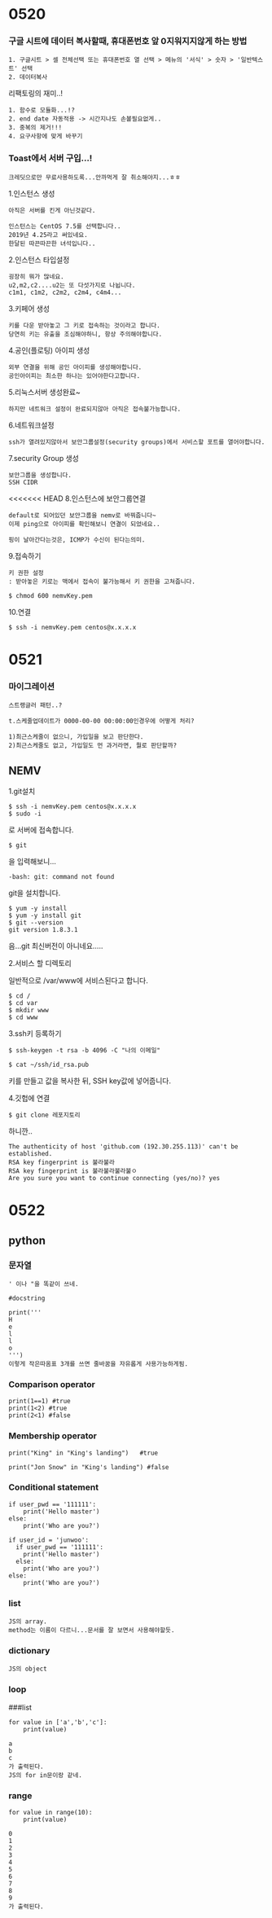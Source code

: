 <h1>
  0520
</h1>

<h3>
  구글 시트에 데이터 복사할때, 휴대폰번호 앞 0지워지지않게 하는 방법
</h3>

```
1. 구글시트 > 셀 전체선택 또는 휴대폰번호 열 선택 > 메뉴의 '서식' > 숫자 > '일반텍스트' 선택
2. 데이터복사
```




  리팩토링의 재미..!

```
1. 함수로 모듈화...!?
2. end date 자동적용 -> 시간지나도 손볼필요없게..
3. 중복의 제거!!!
4. 요구사항에 맞게 바꾸기
```



<h3>
  Toast에서 서버 구입...!
</h3>

```
크레딧으로만 무료사용하도록...안까먹게 잘 취소해야지...ㅎㅎ
```

1.인스턴스 생성

```
아직은 서버를 킨게 아닌것같다.
```

```
인스턴스는 CentOS 7.5를 선택합니다..
2019년 4.25라고 써있네요.
한달된 따끈따끈한 녀석입니다..
```

2.인스턴스 타입설정

```
굉장히 뭐가 많네요.
u2,m2,c2....u2는 또 다섯가지로 나뉩니다.
c1m1, c1m2, c2m2, c2m4, c4m4...
```

3.키페어 생성

```
키를 다운 받아놓고 그 키로 접속하는 것이라고 합니다.
당연히 키는 유출을 조심해야하니, 항상 주의해야합니다.
```

4.공인(플로팅) 아이피 생성

```
외부 연결을 위해 공인 아이피를 생성해야합니다.
공인아이피는 최소한 하나는 있어야한다고합니다.
```

5.리눅스서버 생성완료~

```
하지만 네트워크 설정이 완료되지않아 아직은 접속불가능합니다.
```

6.네트워크설정

```
ssh가 열려있지않아서 보안그룹설정(security groups)에서 서비스할 포트를 열어야합니다.
```

7.security Group 생성

```
보안그룹을 생성합니다.
SSH CIDR
```

<<<<<<< HEAD
8.인스턴스에 보안그룹연결

```
default로 되어있던 보안그룹을 nemv로 바꿔줍니다~
이제 ping으로 아이피를 확인해보니 연결이 되었네요..

핑이 날아간다는것은, ICMP가 수신이 된다는의미.
```

9.접속하기

```
키 권한 설정
: 받아놓은 키로는 맥에서 접속이 불가능해서 키 권한을 고쳐줍니다.

$ chmod 600 nemvKey.pem
```

10.연결

```
$ ssh -i nemvKey.pem centos@x.x.x.x
```




<h1>
  0521
</h1>

<h3>
  마이그레이션
</h3>

```
스트랭글러 패턴..?
```

```
t.스케줄업데이트가 0000-00-00 00:00:00인경우에 어떻게 처리?

1)최근스케줄이 없으니, 가입일을 보고 판단한다.
2)최근스케줄도 없고, 가입일도 먼 과거라면, 뭘로 판단할까?
```



<h2>
  NEMV
</h2>

1.git설치

```
$ ssh -i nemvKey.pem centos@x.x.x.x
$ sudo -i
```

로 서버에 접속합니다.

```
$ git
```

을 입력해보니...

```
-bash: git: command not found
```

git을 설치합니다.

```
$ yum -y install
$ yum -y install git
$ git --version
git version 1.8.3.1
```

음…git 최신버전이 아니네요…..



2.서비스 할 디렉토리

일반적으로 /var/www에 서비스된다고 합니다.

```
$ cd /
$ cd var
$ mkdir www
$ cd www
```



3.ssh키 등록하기

```
$ ssh-keygen -t rsa -b 4096 -C "나의 이메일"

$ cat ~/ssh/id_rsa.pub
```

키를 만들고 값을 복사한 뒤, SSH key값에 넣어줍니다.



4.깃헙에 연결

```
$ git clone 레포지토리
```

하니깐..

```
The authenticity of host 'github.com (192.30.255.113)' can't be established.
RSA key fingerprint is 불라불라
RSA key fingerprint is 불라불라불라불ㅇ
Are you sure you want to continue connecting (yes/no)? yes
```



<h1>
  0522
</h1>

<h2>
  python
</h2>



<h3>
  문자열
</h3>

```
' 이나 "을 똑같이 쓰네. 
```

```
#docstring

print('''
H
e
l
l
o
''')
이렇게 작은따옴표 3개를 쓰면 줄바꿈을 자유롭게 사용가능하게됨.
```

<h3>
  Comparison operator
</h3>

```
print(1==1) #true
print(1<2) #true
print(2<1) #false
```



<h3>
  Membership operator
</h3>

```
print("King" in "King's landing")	#true

print("Jon Snow" in "King's landing") #false
```



<h3>
  Conditional statement
</h3>

```
if user_pwd == '111111':
	print('Hello master')
else:
	print('Who are you?')
```

```
if user_id = 'junwoo':
  if user_pwd == '111111':
    print('Hello master')
  else:
    print('Who are you?')
else:
	print('Who are you?')
```



<h3>
  list
</h3>

```
JS의 array.
method는 이름이 다르니...문서를 잘 보면서 사용해야할듯.
```



<h3>
  dictionary
</h3>

```
JS의 object
```



<h3>
  loop
</h3>



###list

```
for value in ['a','b','c']:
	print(value)
  
a
b
c
가 출력된다.
JS의 for in문이랑 같네.
```

### range

```
for value in range(10):
	print(value)
	
0
1
2
3
4
5
6
7
8
9
가 출력된다.
	
```

